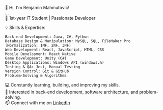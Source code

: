 👋 Hi, I'm Benjamin Mahmutović!  
...  
🚀 1st-year IT Student | Passionate Developer  

💡 Skills & Expertise: 

    Back-end Development: Java, C#, Python  
    Database Design & Manipulation: MySQL, SQL, FileMaker Pro (Normalization: 1NF, 2NF, 3NF)  
    Web Development: React, JavaScript, HTML, CSS  
    Mobile Development: React Native  
    Game Development: Unity (C#)  
    Desktop Applications: Windows API (windows.h)  
    Testing & QA: Jest, Manual Testing  
    Version Control: Git & GitHub  
    Problem-Solving & Algorithms  
    
💻 Constantly learning, building, and improving my skills.  
📌 Interested in back-end development, software architecture, and problem-solving.  
📫 Connect with me on [LinkedIn](https://www.linkedin.com/in/MahmutovicB)

